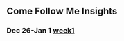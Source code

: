 ## Come Follow Me Insights
### Dec 26-Jan 1 [week1](https://github.com/bulawebops/2023-cfm/tree/main/week1.md)
